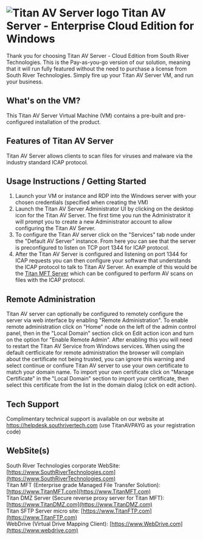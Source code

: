 # <img src="https://srtcdnstorage.blob.core.windows.net/software/nextgen/slserver/titansyslog48.png" alt="Titan AV Server logo"> Titan AV Server - Enterprise Cloud Edition for Windows </img>

Thank you for choosing Titan AV Server - Cloud Edition from South River Technologies. This is the Pay-as-you-go version of our solution, meaning that it will run fully featured without the need to purchase a license from South River Technologies. Simply fire up your Titan AV Server VM, and run your business.

## What's on the VM?

This Titan AV Server Virtual Machine (VM) contains a pre-built and pre-configured installation of the product.

## Features of Titan AV Server

Titan AV Server allows clients to scan files for viruses and malware via the industry standard ICAP protocol.

## Usage Instructions / Getting Started 

1. Launch your VM or instance and RDP into the Windows server with your chosen credentials (specified when creating the VM)
2. Launch the Titan AV Server Administrator UI by clicking on the desktop icon for the Titan AV Server. The first time you run the Administrator it will prompt you to create a new Administrator account to allow configuring the Titan AV Server.
3. To configure the Titan AV server click on the "Services" tab node under the "Default AV Server" instance. From here you can see that the server is preconfigured to listen on TCP port 1344 for ICAP protocol.
4. After the Titan AV Server is configured and listening on port 1344 for ICAP requests you can then configure your software that understands the ICAP protocol to talk to Titan AV Server. An example of this would be the [Titan MFT Server](https://southrivertech.com/cloud-titan-managed-file-transfer) which can be configured to perform AV scans on files with the ICAP protocol.

## Remote Administration

Titan AV server can optionally be configured to remotely configure the server via web interface by enabling "Remote Administration". To enable remote administration click on "Home" node on the left of the admin control panel, then in the "Local Domain" section click on Edit action icon and turn on the option for "Enable Remote Admin". After enabling this you will need to restart the Titan AV Service from Windows services. When using the default certficicate for remote administration the browser will complain about the certificate not being trusted, you can ignore this warning and select continue or confiure Titan AV server to use your own certificate to match your domain name. To import your own certificate click on "Manage Certificate" in the "Local Domain" section to import your certificate, then select this certificate from the list in the domain dialog (click on edit action).

## Tech Support

Complimentary technical support is available on our website at https://helpdesk.southrivertech.com (use TitanAVPAYG as your registration code)

## WebSite(s)

South River Technologies corporate WebSite:  [https://www.SouthRiverTechnologies.com](https://www.SouthRiverTechnologies.com)<br/>
Titan MFT (Enterprise grade Managed File Transfer Solution): [https://www.TitanMFT.com](https://www.TitanMFT.com)<br/>
Titan DMZ Server (Secure reverse proxy server for Titan MFT): [https://www.TitanDMZ.com](https://www.TitanDMZ.com)<br/>
Titan SFTP Server micro site: [https://www.TitanFTP.com](https://www.TitanFTP.com)<br/>
WebDrive (Virtual Drive Mapping Client): [https://www.WebDrive.com](https://www.webdrive.com)<br/>
